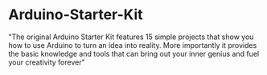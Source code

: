 # Arduino-Starter-Kit
"The original Arduino Starter Kit features 15 simple projects that show you how to use Arduino to turn an idea into reality.  More importantly it provides the basic knowledge and tools that can bring out your inner genius and fuel your creativity forever"
